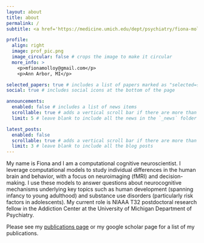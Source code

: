 ```yaml
---
layout: about
title: about
permalink: /
subtitle: <a href='https://medicine.umich.edu/dept/psychiatry/fiona-molloy-phd'>Addiction Center, University of Michigan</a>. Dr. M. Fiona Molloy.

profile:
  align: right
  image: prof_pic.png
  image_circular: false # crops the image to make it circular
  more_info: >
    <p>mfionamolloy@gmail.com</p>
    <p>Ann Arbor, MI</p>

selected_papers: true # includes a list of papers marked as "selected={true}"
social: true # includes social icons at the bottom of the page

announcements:
  enabled: false # includes a list of news items
  scrollable: true # adds a vertical scroll bar if there are more than 3 news items
  limit: 5 # leave blank to include all the news in the `_news` folder

latest_posts:
  enabled: false
  scrollable: true # adds a vertical scroll bar if there are more than 3 new posts items
  limit: 3 # leave blank to include all the blog posts
---
```


My name is Fiona and I am a computational cognitive neuroscientist. I leverage computational models to study individual differences in the human brain and behavior, with a focus on neuroimaging (fMRI) and decision-making. I use these models to answer questions about neurocognitive mechanisms underlying key topics such as human development (spanning infancy to young adulthood) and substance use disorders (particularly risk factors in adolescents). My current role is NIAAA T32 postdoctoral research fellow in the Addiction Center at the University of Michigan Department of Psychiatry.

Please see my [publications page](/al-folio/publications/) or my google scholar page for a list of my publications.
